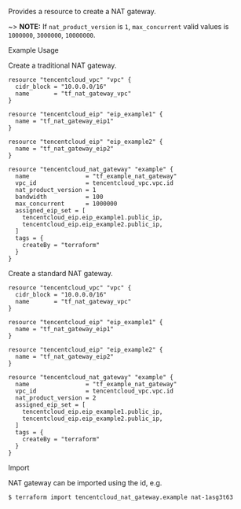 Provides a resource to create a NAT gateway.

~> **NOTE:** If `nat_product_version` is `1`, `max_concurrent` valid values is `1000000`, `3000000`, `10000000`.

Example Usage

Create a traditional NAT gateway.

```hcl
resource "tencentcloud_vpc" "vpc" {
  cidr_block = "10.0.0.0/16"
  name       = "tf_nat_gateway_vpc"
}

resource "tencentcloud_eip" "eip_example1" {
  name = "tf_nat_gateway_eip1"
}

resource "tencentcloud_eip" "eip_example2" {
  name = "tf_nat_gateway_eip2"
}

resource "tencentcloud_nat_gateway" "example" {
  name                = "tf_example_nat_gateway"
  vpc_id              = tencentcloud_vpc.vpc.id
  nat_product_version = 1
  bandwidth           = 100
  max_concurrent      = 1000000
  assigned_eip_set = [
    tencentcloud_eip.eip_example1.public_ip,
    tencentcloud_eip.eip_example2.public_ip,
  ]
  tags = {
    createBy = "terraform"
  }
}
```

Create a standard NAT gateway.

```hcl
resource "tencentcloud_vpc" "vpc" {
  cidr_block = "10.0.0.0/16"
  name       = "tf_nat_gateway_vpc"
}

resource "tencentcloud_eip" "eip_example1" {
  name = "tf_nat_gateway_eip1"
}

resource "tencentcloud_eip" "eip_example2" {
  name = "tf_nat_gateway_eip2"
}

resource "tencentcloud_nat_gateway" "example" {
  name                = "tf_example_nat_gateway"
  vpc_id              = tencentcloud_vpc.vpc.id
  nat_product_version = 2
  assigned_eip_set = [
    tencentcloud_eip.eip_example1.public_ip,
    tencentcloud_eip.eip_example2.public_ip,
  ]
  tags = {
    createBy = "terraform"
  }
}
```

Import

NAT gateway can be imported using the id, e.g.

```
$ terraform import tencentcloud_nat_gateway.example nat-1asg3t63
```
